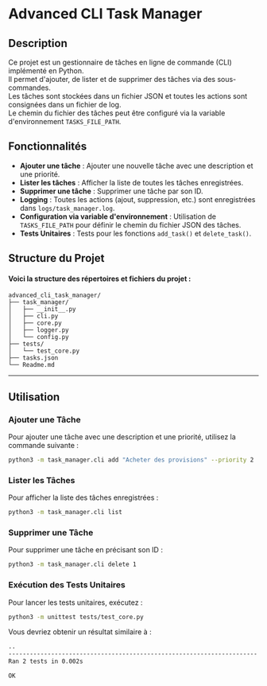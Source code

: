 # Advanced CLI Task Manager

## Description

Ce projet est un gestionnaire de tâches en ligne de commande (CLI) implémenté en Python.  
Il permet d'ajouter, de lister et de supprimer des tâches via des sous-commandes.  
Les tâches sont stockées dans un fichier JSON et toutes les actions sont consignées dans un fichier de log.  
Le chemin du fichier des tâches peut être configuré via la variable d'environnement `TASKS_FILE_PATH`.

## Fonctionnalités

- **Ajouter une tâche** : Ajouter une nouvelle tâche avec une description et une priorité.
- **Lister les tâches** : Afficher la liste de toutes les tâches enregistrées.
- **Supprimer une tâche** : Supprimer une tâche par son ID.
- **Logging** : Toutes les actions (ajout, suppression, etc.) sont enregistrées dans `logs/task_manager.log`.
- **Configuration via variable d'environnement** : Utilisation de `TASKS_FILE_PATH` pour définir le chemin du fichier JSON des tâches.
- **Tests Unitaires** : Tests pour les fonctions `add_task()` et `delete_task()`.

## Structure du Projet

#### Voici la structure des répertoires et fichiers du projet :

```plaintext
advanced_cli_task_manager/
├── task_manager/           
│   ├── __init__.py
│   ├── cli.py              
│   ├── core.py             
│   ├── logger.py           
│   └── config.py           
├── tests/                  
│   └── test_core.py
├── tasks.json              
└── Readme.md               
```

---

## Utilisation

### Ajouter une Tâche
Pour ajouter une tâche avec une description et une priorité, utilisez la commande suivante :

```bash
python3 -m task_manager.cli add "Acheter des provisions" --priority 2
```

### Lister les Tâches
Pour afficher la liste des tâches enregistrées :


```bash
python3 -m task_manager.cli list
```

### Supprimer une Tâche
Pour supprimer une tâche en précisant son ID :

```bash
python3 -m task_manager.cli delete 1
```


### Exécution des Tests Unitaires
Pour lancer les tests unitaires, exécutez :

```bash
python3 -m unittest tests/test_core.py
```

Vous devriez obtenir un résultat similaire à :

```bash
..
----------------------------------------------------------------------
Ran 2 tests in 0.002s

OK
```